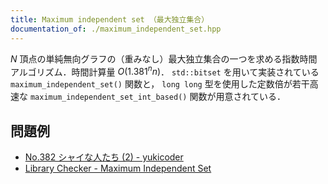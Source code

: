 ```yaml
---
title: Maximum independent set （最大独立集合）
documentation_of: ./maximum_independent_set.hpp
---
```


$N$ 頂点の単純無向グラフの（重みなし）最大独立集合の一つを求める指数時間アルゴリズム．時間計算量 $O(1.381^n n)$．
`std::bitset` を用いて実装されている `maximum_independent_set()` 関数と， `long long` 型を使用した定数倍が若干高速な `maximum_independent_set_int_based()` 関数が用意されている．

## 問題例

- [No.382 シャイな人たち (2) - yukicoder](https://yukicoder.me/problems/no/382)
- [Library Checker - Maximum Independent Set](https://judge.yosupo.jp/problem/maximum_independent_set)

